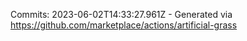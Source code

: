 Commits: 2023-06-02T14:33:27.961Z - Generated via https://github.com/marketplace/actions/artificial-grass
<br>
